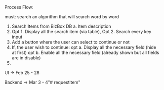 Process Flow:

must: search an algorithm that will search word by word
1. Search Items from BizBox DB
    a. Item description
2. Opt 1. Display all the search item (via table), Opt 2. Search every key input
3. Add a button where the user can select to continue or not
4. If, the user wish to continue:
    opt a. Display all the necessary field (hide at first)
    opt b. Enable all the necessary field (already shown but all fields are in disable)
5. 

UI
-> Feb 25 - 28

Backend 
-> Mar 3 - 4"# requestitem" 

